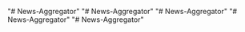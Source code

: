 "# News-Aggregator" 
"# News-Aggregator" 
"# News-Aggregator" 
"# News-Aggregator" 
"# News-Aggregator" 
